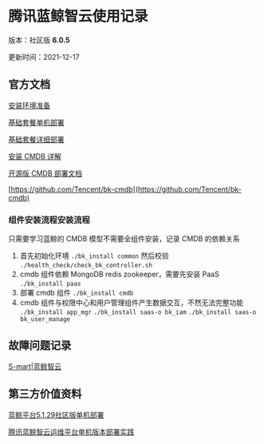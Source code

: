 # 腾讯蓝鲸智云使用记录

版本：社区版 **6.0.5**

更新时间：2021-12-17

## 官方文档

[安装环境准备](https://bk.tencent.com/docs/document/6.0/127/7543?r=1)

[基础套餐单机部署](https://bk.tencent.com/docs/document/6.0/127/7551)

[基础套餐详细部署](https://bk.tencent.com/docs/document/6.0/127/8587)

[安装 CMDB 详解](https://bk.tencent.com/docs/document/6.0/127/8589?r=1)

[开源版 CMDB 部署文档](https://github.com/Tencent/bk-cmdb/blob/master/docs/overview/installation.md)

[https://github.com/Tencent/bk-cmdb](https://github.com/Tencent/bk-cmdb)

### 组件安装流程安装流程

只需要学习蓝鲸的 CMDB 模型不需要全组件安装，记录 CMDB 的依赖关系

1. 首先初始化环境 `./bk_install common` 然后校验 `./health_check/check_bk_controller.sh`
2. cmdb 组件依赖 MongoDB redis zookeeper，需要先安装 PaaS `./bk_install paas`
3. 部署 cmdb 组件 `./bk_install cmdb`
4. cmdb 组件与权限中心和用户管理组件产生数据交互，不然无法完整功能 `./bk_install app_mgr` `./bk_install saas-o bk_iam` `./bk_install saas-o bk_user_manage`

## 故障问题记录

[S-mart|蓝鲸智云](https://bk.tencent.com/s-mart/community/question/5674?type=answer)

## 第三方价值资料

[蓝鲸平台5.1.29社区版单机部署](https://www.cnblogs.com/rxysg/p/15698504.html)

[腾讯蓝鲸智云运维平台单机版本部署实践](https://www.modb.pro/db/239159)